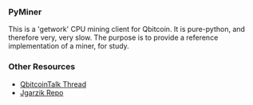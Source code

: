 ### PyMiner ###

This is a 'getwork' CPU mining client for Qbitcoin. It is pure-python, and therefore very, very slow.  The purpose is to provide a reference implementation of a miner, for study.

### Other Resources ###

- [QbitcoinTalk Thread](https://qbitcointalk.org/index.php?topic=3546.0)
- [Jgarzik Repo](https://github.com/jgarzik/pyminer)